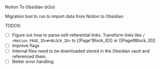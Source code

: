 Notion To Obsidian (n2o)

Migration tool to run to import data from Notion to Obsidian

TODOS:
- [ ] Figure out how to parse self-referential links. Transform links like `/   <Notion_PAGE_ID>#<BLOCK_ID>` to [[Page^Block_ID]] or [[Page#Block_ID]]
- [ ] Improve flags
- [ ] Internal files need to be downloaded stored in the Obsidian vault and referenced them.
- [ ] Better error handling
